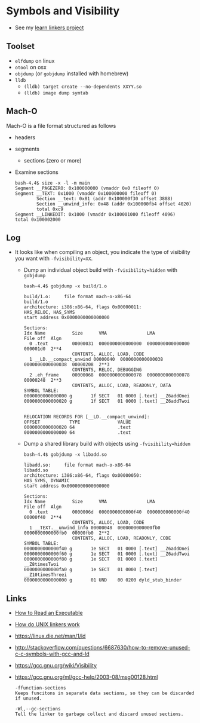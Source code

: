 # Symbols and Visibility

- See my [learn linkers project](https://github.com/groundwater/learn-linkers)

## Toolset

- `elfdump` on linux
- `otool` on osx
- `objdump` (or `gobjdump` installed with homebrew)
- `lldb`
  - `(lldb) target create --no-dependents XXYY.so`
  - `(lldb) image dump symtab`

## Mach-O

Mach-O is a file format structured as follows

- headers
- segments
  - sections (zero or more)

- Examine sections
  
  ```
  bash-4.4$ size -x -l -m main
  Segment __PAGEZERO: 0x100000000 (vmaddr 0x0 fileoff 0)
  Segment __TEXT: 0x1000 (vmaddr 0x100000000 fileoff 0)
          Section __text: 0x81 (addr 0x100000f30 offset 3888)
          Section __unwind_info: 0x48 (addr 0x100000fb4 offset 4020)
          total 0xc9
  Segment __LINKEDIT: 0x1000 (vmaddr 0x100001000 fileoff 4096)
  total 0x100002000
  ```
## Log

- It looks like when compiling an object, you indicate the type of visibility you want with `-fvisibility=XX`.
  
  - Dump an individual object build with `-fvisibility=hidden` with `gobjdump`
  
    ```
    bash-4.4$ gobjdump -x build/1.o

    build/1.o:     file format mach-o-x86-64
    build/1.o
    architecture: i386:x86-64, flags 0x00000011:
    HAS_RELOC, HAS_SYMS
    start address 0x0000000000000000

    Sections:
    Idx Name          Size      VMA               LMA               File off  Algn
      0 .text         00000031  0000000000000000  0000000000000000  000001d0  2**4
                      CONTENTS, ALLOC, LOAD, CODE
      1 __LD.__compact_unwind 00000040  0000000000000038  0000000000000038  00000208  2**3
                      CONTENTS, RELOC, DEBUGGING
      2 .eh_frame     00000068  0000000000000078  0000000000000078  00000248  2**3
                      CONTENTS, ALLOC, LOAD, READONLY, DATA
    SYMBOL TABLE:
    0000000000000000 g       1f SECT   01 0000 [.text] __Z6addOnei
    0000000000000020 g       1f SECT   01 0000 [.text] __Z6addTwoi


    RELOCATION RECORDS FOR [__LD.__compact_unwind]:
    OFFSET           TYPE              VALUE
    0000000000000020 64                .text
    0000000000000000 64                .text
    ```
  - Dump a shared library build with objects using `-fvisibility=hidden`
  
    ```
    bash-4.4$ gobjdump -x libadd.so

    libadd.so:     file format mach-o-x86-64
    libadd.so
    architecture: i386:x86-64, flags 0x00000050:
    HAS_SYMS, DYNAMIC
    start address 0x0000000000000000

    Sections:
    Idx Name          Size      VMA               LMA               File off  Algn
      0 .text         0000006d  0000000000000f40  0000000000000f40  00000f40  2**4
                      CONTENTS, ALLOC, LOAD, CODE
      1 __TEXT.__unwind_info 00000048  0000000000000fb0  0000000000000fb0  00000fb0  2**2
                      CONTENTS, ALLOC, LOAD, READONLY, CODE
    SYMBOL TABLE:
    0000000000000f40 g       1e SECT   01 0000 [.text] __Z6addOnei
    0000000000000f60 g       1e SECT   01 0000 [.text] __Z6addTwoi
    0000000000000f80 g       1e SECT   01 0000 [.text] __Z8timesTwoi
    0000000000000fa0 g       1e SECT   01 0000 [.text] __Z10timesThreei
    0000000000000000 g       01 UND    00 0200 dyld_stub_binder
    ```



## Links

- [How to Read an Executable](https://jvns.ca/blog/2014/09/06/how-to-read-an-executable/)
- [How do UNIX linkers work](http://webpages.charter.net/ppluzhnikov/linker.html)
- https://linux.die.net/man/1/ld
- http://stackoverflow.com/questions/6687630/how-to-remove-unused-c-c-symbols-with-gcc-and-ld
- https://gcc.gnu.org/wiki/Visibility
- https://gcc.gnu.org/ml/gcc-help/2003-08/msg00128.html
  
  ```
  -ffunction-sections
  Keeps funcitons in separate data sections, so they can be discarded if unused.
  
  -Wl,--gc-sections
  Tell the linker to garbage collect and discard unused sections.
  ```

